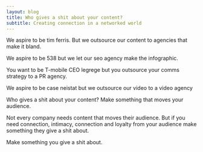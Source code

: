```yaml
---
layout: blog
title: Who gives a shit about your content?
subtitle: Creating connection in a networked world
---
```


We aspire to be tim ferris. But we outsource our content to agencies that make it bland.

We aspire to be 538 but we let our seo agency make the infographic.

You want to be T-mobile CEO legrege but you outsource your comms strategy to a PR agency.

We aspire to be case neistat but we outsource our video to a video agency

Who gives a shit about your content? Make something that moves your audience.

Not every company needs content that moves their audience. But if you need connection, intimacy, connection and loyalty from your audience make something they give a shit about.

Make something you give a shit about.